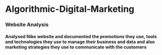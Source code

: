 # Algorithmic-Digital-Marketing

### Website Analysis
#### Analysed Nike website and documented the promotions they use, tools and technologies they use to manage their business and data and also marketing strategies they use to communicate with the customers
